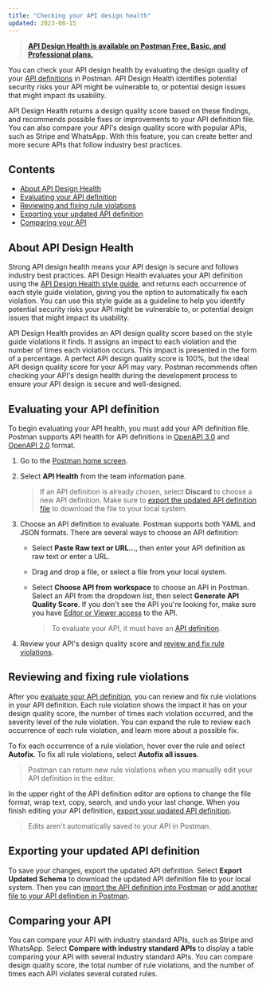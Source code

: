 ```yaml
---
title: "Checking your API design health"
updated: 2023-08-15
---
```


> [**API Design Health is available on Postman Free, Basic, and Professional plans.**](https://www.postman.com/pricing)

You can check your API design health by evaluating the design quality of your [API definitions](/docs/designing-and-developing-your-api/developing-an-api/defining-an-api/) in Postman. API Design Health identifies potential security risks your API might be vulnerable to, or potential design issues that might impact its usability.

API Design Health returns a design quality score based on these findings, and recommends possible fixes or improvements to your API definition file. You can also compare your API's design quality score with popular APIs, such as Stripe and WhatsApp. With this feature, you can create better and more secure APIs that follow industry best practices.

## Contents

* [About API Design Health](#about-api-design-health)
* [Evaluating your API definition](#evaluating-your-api-definition)
* [Reviewing and fixing rule violations](#reviewing-and-fixing-rule-violations)
* [Exporting your updated API definition](#exporting-your-updated-api-definition)
* [Comparing your API](#comparing-your-api)

## About API Design Health

Strong API design health means your API design is secure and follows industry best practices. API Design Health evaluates your API definition using the [API Design Health style guide](/docs/designing-and-developing-your-api/api-design-health/api-design-health-style-guide/), and returns each occurrence of each style guide violation, giving you the option to automatically fix each violation. You can use this style guide as a guideline to help you identify potential security risks your API might be vulnerable to, or potential design issues that might impact its usability.

API Design Health provides an API design quality score based on the style guide violations it finds. It assigns an impact to each violation and the number of times each violation occurs. This impact is presented in the form of a percentage. A perfect API design quality score is 100%, but the ideal API design quality score for your API may vary. Postman recommends often checking your API's design health during the development process to ensure your API design is secure and well-designed.

## Evaluating your API definition

To begin evaluating your API health, you must add your API definition file. Postman supports API health for API definitions in [OpenAPI 3.0](/docs/api-governance/api-definition/openapi3/) and [OpenAPI 2.0](/docs/api-governance/api-definition/openapi2/) format.

1. Go to the [Postman home screen](https://go.postman.co/).
1. Select **API Health** from the team information pane.
    > If an API definition is already chosen, select **Discard** to choose a new API definition. Make sure to [export the updated API definition file](#exporting-your-updated-api-definition) to download the file to your local system.
1. Choose an API definition to evaluate. Postman supports both YAML and JSON formats. There are several ways to choose an API definition:
    * Select **Paste Raw text or URL...**, then enter your API definition as raw text or enter a URL.
    * Drag and drop a file, or select a file from your local system.
    * Select **Choose API from workspace** to choose an API in Postman. Select an API from the dropdown list, then select **Generate API Quality Score**. If you don't see the API you're looking for, make sure you have [Editor or Viewer access](/docs/collaborating-in-postman/roles-and-permissions/#api-roles) to the API.

        > To evaluate your API, it must have an [API definition](/docs/designing-and-developing-your-api/developing-an-api/defining-an-api/).

1. Review your API's design quality score and [review and fix rule violations](#reviewing-and-fixing-rule-violations).

## Reviewing and fixing rule violations

After you [evaluate your API definition](#evaluating-your-api-definition), you can review and fix rule violations in your API definition. Each rule violation shows the impact it has on your design quality score, the number of times each violation occurred, and the severity level of the rule violation. You can expand the rule to review each occurrence of each rule violation, and learn more about a possible fix.

To fix each occurrence of a rule violation, hover over the rule and select **Autofix**. To fix all rule violations, select **Autofix all issues**.

> Postman can return new rule violations when you manually edit your API definition in the editor.

In the upper right of the API definition editor are options to change the file format, wrap text, copy, search, and undo your last change. When you finish editing your API definition, [export your updated API definition](#exporting-your-updated-api-definition).

> Edits aren't automatically saved to your API in Postman.

## Exporting your updated API definition

To save your changes, export the updated API definition. Select **Export Updated Schema** to download the updated API definition file to your local system. Then you can [import the API definition into Postman](/docs/designing-and-developing-your-api/importing-an-api/) or [add another file to your API definition in Postman](/docs/designing-and-developing-your-api/developing-an-api/defining-an-api/#adding-files-and-folders).

## Comparing your API

You can compare your API with industry standard APIs, such as Stripe and WhatsApp. Select **Compare with industry standard APIs** to display a table comparing your API with several industry standard APIs. You can compare design quality score, the total number of rule violations, and the number of times each API violates several curated rules.

